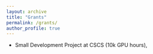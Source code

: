 ```yaml
---
layout: archive
title: "Grants"
permalink: /grants/
author_profile: true
---
```


- Small Development Project at CSCS (10k GPU hours), 






